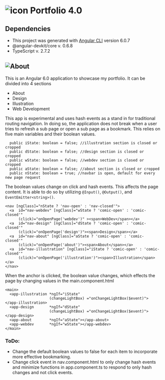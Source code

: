 # ![icon](https://i.imgur.com/XrU2jqa.png) Portfolio 4.0

## Dependencies

- This project was generated with [Angular CLI](https://github.com/angular/angular-cli) version 6.0.7
- @angular-devkit/core v. 0.6.8
- TypeScript v. 2.7.2

## ![About](https://i.imgur.com/REJj0q2.png)

This is an Angular 6.0 application to showcase my portfolio. It can be divided into 4 sections

  - About
  - Design
  - Illustration
  - Web Development

This app is experimental and uses hash events as a stand in for traditional routing navigation. In doing so, the application does not break when a user tries to refresh a sub page or open a sub page as a bookmark. This relies on five main variables and their boolean values.

```
  public iState: boolean = false; //illustration section is closed or cropped
  public dState: boolean = false; //design section is closed or cropped
  public wState: boolean = false; //webdev section is closed or cropped
  public aState: boolean = false; //about section is closed or cropped
  public nState: boolean = true; //navbar is open, default for every new page request
```
The boolean values change on click and hash events. This affects the page content. It is able to do so by utilizing ` @Input() `, ` @Output() `, and ` EventEmitter<string>() `.

```
<nav [ngClass]="nState ? 'nav-open' : 'nav-closed'">
  <a  id="nav-webdev" [ngClass]="wState ? 'comic-open' : 'comic-closed'"
      (click)="onOpenPage('webdev')" ><span>WebDev</span></a>
  <a  id="nav-design" [ngClass]="dState ? 'comic-open' : 'comic-closed'"
      (click)="onOpenPage('design')"><span>Design</span></a>
  <a  id="nav-about" [ngClass]="aState ? 'comic-open' : 'comic-closed'"
      (click)="onOpenPage('about')"><span>About</span></a>
  <a  id="nav-illustration" [ngClass]="iState ? 'comic-open' : 'comic-closed'"
      (click)="onOpenPage('illustration')"><span>Illustration</span></a>
</nav>
```

When the anchor is clicked, the boolean value changes, which effects the page by changing values in the main.component.html

```
<main>
  <app-illustration *ngIf="iState"
                    (changeLightBox) ="onChangeLightBox($event)"></app-illustration>
  <app-design       *ngIf="dState"
                    (changeLightBox) ="onChangeLightBox($event)"></app-design>
  <app-about        *ngIf="aState"></app-about>
  <app-webdev       *ngIf="wState"></app-webdev>
</main>
```
### ToDo:

- Change the default boolean values to false for each item to incorporate more effective bookmarking.
- Change click event in nav.component.html to only change hash events and minimize functions in app.component.ts to respond to only hash changes and not click events.